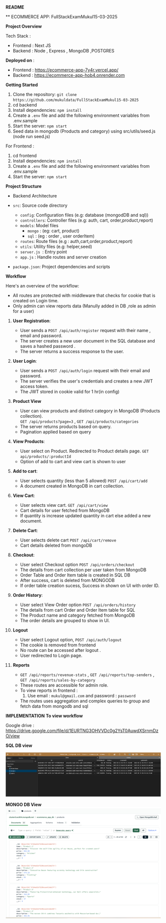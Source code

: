 

**README**

** ECOMMERCE APP: FullStackExamMukul15-03-2025

**Project Overview**

Tech Stack : 
* Frontend : Next JS 
* Backend : Node , Express , MongoDB ,POSTGRES

**Deployed on** : 
* Frontend : https://ecommerce-app-7y4r.vercel.app/
* Backend : https://ecommerce-app-hob4.onrender.com


**Getting Started**


1. Clone the repository: `git clone https://github.com/mukuldata/FullStackExamMukul15-03-2025`
2. cd backend 
2. Install dependencies: `npm install`
3. Create a `.env` file and add the following environment variables from .env.sample
4. Start the server: `npm start`
5. Seed data in mongodb (Products and category) using src/utils/seed.js (node run seed.js)

For Frontend :
1. cd frontend
2. Install dependencies: `npm install`
3. Create a `.env` file and add the following environment variables from .env.sample
4. Start the server: `npm start`

**Project Structure**

* Backend Architecture

* `src`: Source code directory
	+ `config`: Configuration files (e.g: database (mongodDB and sql))
	+ `controllers`: Controller files (e.g: auth, cart, order,product,report)
	+ `models`: Model files 
       + `mongo` : (eg: cart, product)
       + `sql` : (eg : order , user orderItem)
	+ `routes`: Route files (e.g : auth,cart,order,product,report)
	+ `utils`: Utility files (e.g: helper,seed)
    + `server.js `: Entry point
    + `app.js` : Handle routes and server creation
* `package.json`: Project dependencies and scripts


**Workflow**

Here's an overview of the workflow:

* All routes are protected with middleware that checks for cookie that is created on Login time.
* Only admin can view reports data (Manully added in DB ,role as admin  for a user)

1. **User Registration**:
	* User sends a `POST /api/auth/register` request with their name , email and password.
	* The server creates a new user document in the SQL database and saves a hashed password .
	* The server returns a success response to the user.
2. **User Login**:
	* User sends a `POST /api/auth/login` request with their email and password.
	* The server verifies the user's credentials and creates a new JWT access token.
    * The JWT stored in cookie valid for  1 hr(in config)
3.  **Product View**
    * User can view products and distinct category in MongoDB (Products collection).  
      `GET /api/products?page=3` , `GET /api/products/categories`
    * The server returns products based on query. 
    * Pagination applied based on query
4. **View Products**:
	* User select on Product. Redirected to Product details page. 
     `GET api/products/:productId`
	* Option of add to cart and view cart is shown to user 

5. **Add to cart**:
	* User selects quantity (less than 5 allowed)  `POST /api/cart/add`
	* A document created in MongoDB in cart collection.

6. **View Cart**:
	* User selects view cart. `GET /api/cart/view`
    * Cart details for user fetched from MongoDB
    * If quantity is increase updated quantity in cart else added a new document.
7. **Delete Cart**:
	* User selects delete cart `POST /api/cart/remove`
    * Cart details deleted from mongoDB 

8. **Checkout**:
	*  User select Checkout option `POST /api/orders/checkout`
    * The details from cart collection per user taken from MongoDB
    * Order Table and Order Item table is created in SQL DB 
    * After success, cart is deleted from MONGODB 
    * If order table creation sucess, Success in shown on UI with order ID.

9. **Order History**:
	* User select View Order option `POST /api/orders/history`
    * The details from cart Order and Order Item table for SQL 
    * The Product name and category fetched from MongoDB 
    * The order details are grouped to show in UI.

10. **Logout**
    * User select Logout option, `POST /api/auth/logout`
    * The cookie is removed from frontend 
    * No route can be accessed after logout .
    * User redirected to Login page.

11. **Reports**
    * `GET /api/reports/revenue-stats` , `GET /api/reports/top-senders` , `GET /api/reports/sales-by-category`
    * These routes are accessible for admin role.
    * To view reports in frontend :
      1. Use email :   `mukul@gmail.com` and password : `password`
    * The routes uses aggregation and complex queries to group and fetch data from mongodb and sql


**IMPLEMENTATION**
**To view workflow**

Google drive : https://drive.google.com/file/d/1EURTNG3OHVVDc0g2YsT0AuwdXSrnmDzO/view



**SQL DB view**

![alt text](image.png)

**MONGO DB View**
![alt text](image-1.png)






